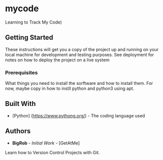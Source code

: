 # mycode 
Learning to Track My Code)
## Getting Started
These instructions will get you a copy of the project up and running on your local machine for development and testing purposes. See deployment for notes on how to deploy the project on a live system
### Prerequisites
What things you need to install the sorftware and how to install them. For now, maybe copy in how to instll python and python3 using apt.
## Built With
* [Python] (https://www.pythong.org/) - The coding language used
## Authors

* **BigRob** - *Initial Work* - [GetAtMe]

Learn how to Version Control Projects with Git.